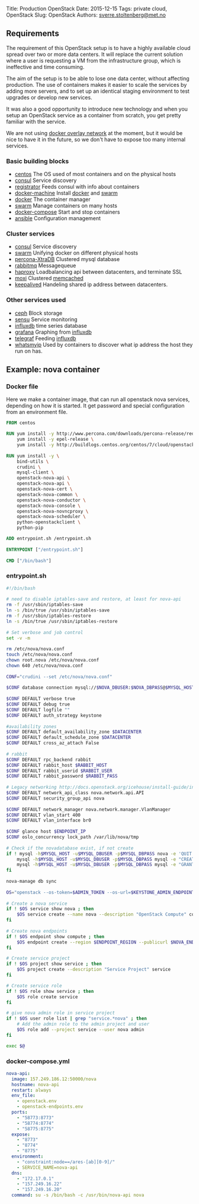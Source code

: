 Title: Production OpenStack
Date: 2015-12-15
Tags: private cloud, OpenStack
Slug: OpenStack
Authors: sverre.stoltenberg@met.no

[consul]: https://consul.io/
[registrator]: https://github.com/gliderlabs/registrator
[docker-machine]: https://docs.docker.com/machine/
[docker]: https://docker.io/
[swarm]: https://github.com/docker/swarm
[docker-compose]: https://docs.docker.com/compose/
[ansible]: http://www.ansible.com/
[whatsmyip]: https://github.com/pklaus/docker-deployments/tree/master/whatsmyip
[percona-XtraDB]: https://www.percona.com/software/mysql-database/percona-xtradb-cluster
[rabbitmq]: https://www.rabbitmq.com/
[haproxy]: http://www.haproxy.org/
[moxi]: https://code.google.com/p/moxi/
[keepalived]: http://www.keepalived.org/
[ceph]: http://ceph.com/
[sensu]: https://sensuapp.org/
[grafana]: http://grafana.org/
[centos]: http://www.centos.org/
[nova]: http://www.openstack.org/software/releases/liberty/components/nova
[telegraf]: https://github.com/influxdb/telegraf
[influxdb]: https://influxdata.com/
[docker overlay network]: https://docs.docker.com/engine/userguide/networking/get-started-overlay/
[memcached]: http://memcached.org/

## Requirements

The requirement of this OpenStack setup is to have a highly available
cloud spread over two or more data centers. It will replace the current
solution where a user is requesting a VM from the infrastructure
group, which is ineffective and time consuming.

The aim of the setup is to be able to lose one data center, without
affecting production. The use of containers makes it easier to scale
the services by adding more servers, and to set up an identical
staging environment to test upgrades or develop new services. 

It was also a good opportunity to introduce new technology and when
you setup an OpenStack service as a container from scratch, you get
pretty familiar with the service.

We are not using [docker overlay network] at the moment, but it would
be nice to have it in the future, so we don't have to expose too many
internal services.

### Basic building blocks

* [centos] The OS used of most containers and on the physical hosts
* [consul] Service discovery
* [registrator] Feeds consul with info about containers
* [docker-machine] Install [docker] and [swarm]
* [docker] The container manager 
* [swarm] Manage containers on many hosts
* [docker-compose] Start and stop containers
* [ansible] Configuration management

### Cluster services

* [consul] Service discovery
* [swarm] Unifying docker on different physical hosts
* [percona-XtraDB] Clustered mysql database
* [rabbitmq] Messagequeue
* [haproxy] Loadbalancing api between datacenters, and terminate SSL
* [moxi] Clustered [memcached]
* [keepalived] Handeling shared ip address between datacenters.

### Other services used

* [ceph] Block storage
* [sensu] Service monitoring
* [influxdb] time series database
* [grafana] Graphing from [influxdb]
* [telegraf] Feeding [influxdb]
* [whatsmyip] Used by containers to discover what ip address the host they run on has.


## Example: nova container

### Docker file

Here we make a container image, that can run all openstack nova
services, depending on how it is started. It get password and special
configuration from an environment file.

```Dockerfile
FROM centos

RUN yum install -y http://www.percona.com/downloads/percona-release/redhat/0.1-3/percona-release-0.1-3.noarch.rpm \
    yum install -y epel-release \
    yum install -y http://buildlogs.centos.org/centos/7/cloud/openstack-liberty/centos-release-openstack-liberty-1-3.el7.noarch.rpm
  
RUN yum install -y \
    bind-utils \
    crudini \
    mysql-client \
    openstack-nova-api \
    openstack-nova-api \
    openstack-nova-cert \
    openstack-nova-common \
    openstack-nova-conductor \
    openstack-nova-console \
    openstack-nova-novncproxy \
    openstack-nova-scheduler \
    python-openstackclient \
    python-pip

ADD entrypoint.sh /entrypoint.sh
  
ENTRYPOINT ["/entrypoint.sh"]
  
CMD ["/bin/bash"]
```

### entrypoint.sh

```bash
#!/bin/bash 
  
# need to disable iptables-save and restore, at least for nova-api
rm -f /usr/sbin/iptables-save
ln -s /bin/true /usr/sbin/iptables-save
rm -f /usr/sbin/iptables-restore
ln -s /bin/true /usr/sbin/iptables-restore
  
# Set verbose and job control
set -v -m 
  
rm /etc/nova/nova.conf
touch /etc/nova/nova.conf
chown root.nova /etc/nova/nova.conf
chown 640 /etc/nova/nova.conf
  
CONF="crudini --set /etc/nova/nova.conf"
 
$CONF database connection mysql://$NOVA_DBUSER:$NOVA_DBPASS@$MYSQL_HOST/nova?charset=utf8
  
$CONF DEFAULT verbose true
$CONF DEFAULT debug true
$CONF DEFAULT logfile ""
$CONF DEFAULT auth_strategy keystone
  
#availability zones
$CONF DEFAULT default_availability_zone $DATACENTER
$CONF DEFAULT default_schedule_zone $DATACENTER
$CONF DEFAULT cross_az_attach False
  
# rabbit
$CONF DEFAULT rpc_backend rabbit
$CONF DEFAULT rabbit_host $RABBIT_HOST
$CONF DEFAULT rabbit_userid $RABBIT_USER
$CONF DEFAULT rabbit_password $RABBIT_PASS
  
# Legacy networking http://docs.openstack.org/icehouse/install-guide/install/yum/content/section_nova-networking.html
$CONF DEFAULT network_api_class nova.network.api.API
$CONF DEFAULT security_group_api nova
  
$CONF DEFAULT network_manager nova.network.manager.VlanManager
$CONF DEFAULT vlan_start 400
$CONF DEFAULT vlan_interface br0
  
$CONF glance host $ENDPOINT_IP
$CONF oslo_concurrency lock_path /var/lib/nova/tmp
  
# Check if the novadatabase exist, if not create
if ! mysql -h$MYSQL_HOST -u$MYSQL_DBUSER -p$MYSQL_DBPASS nova -e 'QUIT' ; then
    mysql -h$MYSQL_HOST -u$MYSQL_DBUSER -p$MYSQL_DBPASS mysql -e "CREATE DATABASE nova;"
    mysql -h$MYSQL_HOST -u$MYSQL_DBUSER -p$MYSQL_DBPASS mysql -e "GRANT ALL ON nova.* TO '$NOVA_DBUSER'@'%' IDENTIFIED BY '$NOVA_DBPASS';"
fi
  
nova-manage db sync
  
OS="openstack --os-token=$ADMIN_TOKEN --os-url=$KEYSTONE_ADMIN_ENDPOINT/$KEYSTONE_ENDPOINT_VERSION"
   
# Create a nova service
if ! $OS service show nova ; then
    $OS service create --name nova --description "OpenStack Compute" compute
fi
  
# Create nova endpoints
if ! $OS endpoint show compute ; then
    $OS endpoint create --region $ENDPOINT_REGION --publicurl $NOVA_ENDPOINT --internalurl $NOVA_ENDPOINT --adminurl $NOVA_ENDPOINT compute
fi

# Create service project
if ! $OS project show service ; then
    $OS project create --description "Service Project" service
fi

# Create service role
if ! $OS role show service ; then
    $OS role create service
fi

# give nova admin role in service project
if ! $OS user role list | grep "service.*nova" ; then
    # Add the admin role to the admin project and user
    $OS role add --project service --user nova admin
fi

exec $@
```

### docker-compose.yml

```yaml
nova-api:
  image: 157.249.186.12:50000/nova
  hostname: nova-api
  restart: always
  env_file:
    - openstack.env
    - openstack-endpoints.env
  ports:
    - "58773:8773"
    - "58774:8774"
    - "58775:8775"
  expose:
    - "8773"
    - "8774"
    - "8775"
  environment: 
    - "constraint:node==/ares-[ab][0-9]/"
    - SERVICE_NAME=nova-api
  dns:
    - "172.17.0.1"
    - "157.249.16.22"
    - "157.249.16.20"
  command: su -s /bin/bash -c /usr/bin/nova-api nova
```

